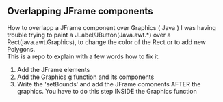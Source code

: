 ## Overlapping JFrame components
How to overlapp a JFrame component over Graphics ( Java )
I was having trouble trying to paint a JLabel/JButton(Java.awt.*) over a Rect(java.awt.Graphics), to change the color of the Rect or to add new Polygons.<br />
This is a repo to explain with a few words how to fix it.<br />

1. Add the JFrame elements <br />
2. Add the Graphics g function and its components <br />
3. Write the 'setBounds' and add the JFrame comonents AFTER the graphics. You have to do this step INSIDE the Graphics function<br />
